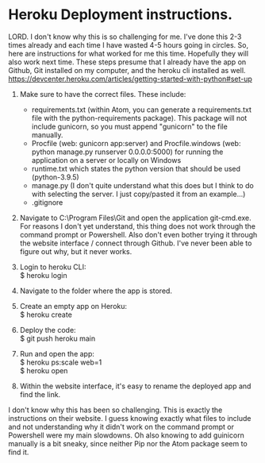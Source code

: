 # Heroku Deployment instructions. 

LORD. I don't know why this is so challenging for me. I've done this 2-3 times already and each time I have wasted 4-5 hours going in circles. So, here are instructions for what worked for me this time. Hopefully they will also work next time. These steps presume that I already have the app on Github, Git installed on my computer, and the heroku cli installed as well.  
https://devcenter.heroku.com/articles/getting-started-with-python#set-up

1. Make sure to have the correct files. These include:
    - requirements.txt (within Atom, you can generate a requirements.txt file with the python-requirements package). This package will not include gunicorn, so you must append "gunicorn" to the file manually. 
    -  Procfile (web: gunicorn app:server) and Procfile.windows (web: python manage.py runserver 0.0.0.0:5000) for running the application on a server or locally on Windows
    -  runtime.txt which states the python version that should be used (python-3.9.5)
    -  manage.py (I don't quite understand what this does but I think to do with selecting the server. I just copy/pasted it from an example...)
    -  .gitignore 

2.  Navigate to C:\Program Files\Git and open the application git-cmd.exe. For reasons I don't yet understand, this thing does not work through the command prompt or Powershell. Also don't even bother trying it through the website interface / connect through Github. I've never been able to figure out why, but it never works. 

3. Login to heroku CLI: <br>
      $ heroku login
      
4. Navigate to the folder where the app is stored. 

5. Create an empty app on Heroku: <br>
      $ heroku create
      
6. Deploy the code: <br>
      $ git push heroku main

7. Run and open the app: <br>
      $ heroku ps:scale web=1<br>
      $ heroku open
      
8. Within the website interface, it's easy to rename the deployed app and find the link. 


I don't know why this has been so challenging. This is exactly the instructions on their website. I guess knowing exactly what files to include and not understanding why it didn't work on the command prompt or Powershell were my main slowdowns. Oh also knowing to add guinicorn manually is a bit sneaky, since neither Pip nor the Atom package seem to find it. 
